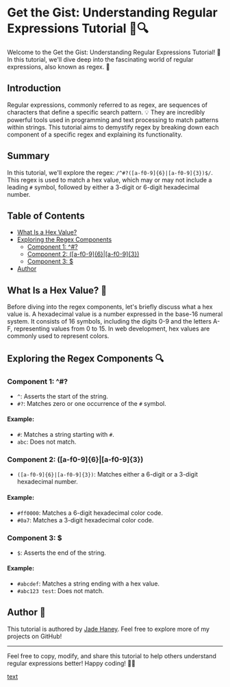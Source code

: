 # Get the Gist: Understanding Regular Expressions Tutorial 🧐🔍

Welcome to the Get the Gist: Understanding Regular Expressions Tutorial! 🎉 In this tutorial, we'll dive deep into the fascinating world of regular expressions, also known as regex. 🚀

## Introduction
Regular expressions, commonly referred to as regex, are sequences of characters that define a specific search pattern. 💡 They are incredibly powerful tools used in programming and text processing to match patterns within strings. This tutorial aims to demystify regex by breaking down each component of a specific regex and explaining its functionality.

## Summary
In this tutorial, we'll explore the regex: `/^#?([a-f0-9]{6}|[a-f0-9]{3})$/`. This regex is used to match a hex value, which may or may not include a leading `#` symbol, followed by either a 3-digit or 6-digit hexadecimal number.

## Table of Contents
- [What Is a Hex Value?](#what-is-a-hex-value)
- [Exploring the Regex Components](#exploring-the-regex-components)
  - [Component 1: ^#?](#component-1)
  - [Component 2: ([a-f0-9]{6}|[a-f0-9]{3})](#component-2)
  - [Component 3: $](#component-3)
- [Author](#author)

## What Is a Hex Value? 🌈
Before diving into the regex components, let's briefly discuss what a hex value is. A hexadecimal value is a number expressed in the base-16 numeral system. It consists of 16 symbols, including the digits 0-9 and the letters A-F, representing values from 0 to 15. In web development, hex values are commonly used to represent colors.

## Exploring the Regex Components 🔍

### Component 1: ^#?
- `^`: Asserts the start of the string.
- `#?`: Matches zero or one occurrence of the `#` symbol.

#### Example:
- `#`: Matches a string starting with `#`.
- `abc`: Does not match.

### Component 2: ([a-f0-9]{6}|[a-f0-9]{3})
- `([a-f0-9]{6}|[a-f0-9]{3})`: Matches either a 6-digit or a 3-digit hexadecimal number.

#### Example:
- `#ff0000`: Matches a 6-digit hexadecimal color code.
- `#0a7`: Matches a 3-digit hexadecimal color code.

### Component 3: $
- `$`: Asserts the end of the string.

#### Example:
- `#abcdef`: Matches a string ending with a hex value.
- `#abc123 test`: Does not match.

## Author 📝
This tutorial is authored by [Jade Haney](https://github.com/JadeHaney). Feel free to explore more of my projects on GitHub!

---

Feel free to copy, modify, and share this tutorial to help others understand regular expressions better! Happy coding! 🚀✨


[text](../Get-the-Gist/README.md)
